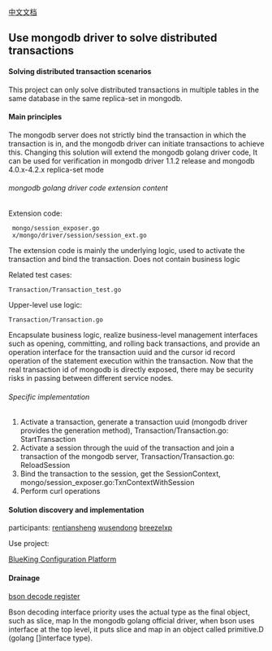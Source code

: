 [中文文档](README_zh-cn.md)

## Use mongodb driver to solve distributed transactions


#### Solving distributed transaction scenarios

This project can only solve distributed transactions in multiple tables in the same database in the same replica-set in mongodb.



#### Main principles

The mongodb server does not strictly bind the transaction in which the transaction is in, and the mongodb driver can initiate transactions to achieve this.
Changing this solution will extend the mongodb golang driver code,
It can be used for verification in mongodb driver 1.1.2 release and mongodb 4.0.x-4.2.x replica-set mode

###### mongodb golang driver code extension content

Extension code:
```
 mongo/session_exposer.go
 x/mongo/driver/session/session_ext.go
```
The extension code is mainly the underlying logic, used to activate the transaction and bind the transaction. Does not contain business logic



Related test cases:

```
Transaction/Transaction_test.go

```

Upper-level use logic:

```
Transaction/Transaction.go
```

Encapsulate business logic, realize business-level management interfaces such as opening, committing, and rolling back transactions, and provide an operation interface for the transaction uuid and the cursor id record operation of the statement execution within the transaction.
Now that the real transaction id of mongodb is directly exposed, there may be security risks in passing between different service nodes.


###### Specific implementation

1. Activate a transaction, generate a transaction uuid (mongodb driver provides the generation method), Transaction/Transaction.go: StartTransaction
2. Activate a session through the uuid of the transaction and join a transaction of the mongodb server, Transaction/Transaction.go: ReloadSession
3. Bind the transaction to the session, get the SessionContext, mongo/session_exposer.go:TxnContextWithSession
4. Perform curl operations


#### Solution discovery and implementation

participants:
[rentiansheng](https://github.com/rentiansheng)
[wusendong](https://github.com/wusendong)
[breezelxp](https://github.com/breezelxp)


Use project:


[BlueKing Configuration Platform](https://github.com/Tencent/bk-cmdb)

#### Drainage
[bson decode register](https://github.com/rentiansheng/bson-register)

Bson decoding interface priority uses the actual type as the final object, such as slice, map
In the mongodb golang official driver, when bson uses interface at the top level, it puts slice and map in an object called primitive.D (golang []interface type).

